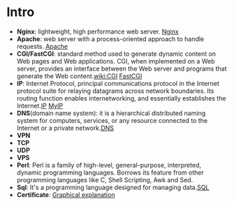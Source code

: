 Intro
=====

- **Nginx**: lightweight, high performance web server. [Nginx](https://www.linode.com/docs/websites/nginx/basic-nginx-configuration)
- **Apache**: web server with a process-oriented approach to handle requests. [Apache](http://httpd.apache.org/)
- **CGI/FastCGI**: standard method used to generate dynamic content on Web pages and Web applications. CGI, when implemented on a Web server, provides an interface between the Web server and programs that generate the Web content.[wiki:CGI](http://en.wikipedia.org/wiki/Common_Gateway_Interface) [FastCGI](http://www.fastcgi.com/drupal/)
- **IP**: Internet Protocol, principal communications protocol in the Internet protocol suite for relaying datagrams across network boundaries. Its routing function enables internetworking, and essentially establishes the Internet.[IP](http://en.wikipedia.org/wiki/Internet_Protocol) [MyIP](http://whatismyipaddress.com/)
- **DNS**(domain name system): it is a hierarchical distributed naming system for computers, services, or any resource connected to the Internet or a private network.[DNS](http://en.wikipedia.org/wiki/Domain_Name_System)
- **VPN**
- **TCP**
- **UDP**
- **VPS**
- **Perl**: Perl is a family of high-level, general-purpose, interpreted, dynamic programming languages. Borrows its feature from other programming languages like C, Shell Scripting, Awk and Sed.
- **Sql**: It's a programming language designed for managing data.[SQL](http://en.wikipedia.org/wiki/SQL)
- **Certificate**: [Graphical explanation](http://upload.wikimedia.org/wikipedia/commons/9/96/Usage-of-Digital-Certificate.svg)


